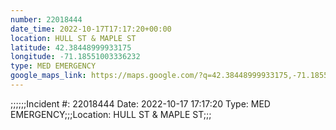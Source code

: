 ```yaml
---
number: 22018444
date_time: 2022-10-17T17:17:20+00:00
location: HULL ST & MAPLE ST
latitude: 42.38448999933175
longitude: -71.18551003336232
type: MED EMERGENCY
google_maps_link: https://maps.google.com/?q=42.38448999933175,-71.18551003336232
---
```


;;;;;;Incident #: 22018444   Date: 2022-10-17 17:17:20   Type: MED EMERGENCY;;;Location: HULL ST & MAPLE ST;;;
